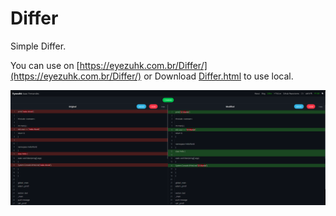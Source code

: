 # Differ
Simple Differ.

You can use on [https://eyezuhk.com.br/Differ/](https://eyezuhk.com.br/Differ/) or Download [Differ.html](Differ.html) to use local.

![Differ.png](Differ.png)
